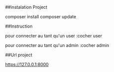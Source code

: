 ##instalation Project

composer install
composer update 

##Instruction

pour connecter au tant qu'un user :cocher user

pour connecter au tant qu'un admin :cocher admin

##Url project

https://127.0.0.1:8000
